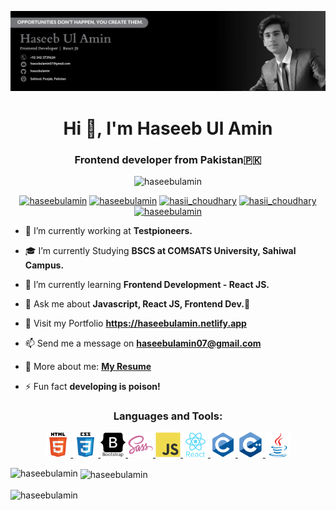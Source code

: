 ![logo](https://github.com/haseebulamin/HaseebUlAmin/blob/main/background.jpg)   
<h1 align="center">Hi 👋, I'm Haseeb Ul Amin</h1>
<h3 align="center">Frontend developer from Pakistan🇵🇰</h3>
<p align="center"> <img src="https://komarev.com/ghpvc/?username=haseebulamin&label=Profile%20views&color=0e75b6&style=flat" alt="haseebulamin" /> </p>

<p align="center"> 
  <a href="https://linkedin.com/in/haseebulamin" target="blank"><img src="https://img.shields.io/twitter/follow/haseebulamin?logo=linkedin&style=for-the-badge" alt="haseebulamin"  /></a>
  <a href="https://github.com/haseebulamin" target="blank"><img src="https://img.shields.io/twitter/follow/haseebulamin?logo=github&style=for-the-badge" alt="haseebulamin"  /></a>
<a href="https://twitter.com/hasii_choudhary" target="blank"><img src="https://img.shields.io/twitter/follow/hasii_choudhary?logo=twitter&style=for-the-badge" alt="hasii_choudhary"  /></a> 
<a href="https://instagram.com/hasii_choudhary" target="blank"><img src="https://img.shields.io/twitter/follow/hasii_choudhary?logo=instagram&style=for-the-badge" alt="hasii_choudhary"  /></a> 
<a href="https://fb.com/https://www.facebook.com/profile.php?id=100051461030832" target="blank"><img src="https://img.shields.io/twitter/follow/haseebulamin?logo=facebook&style=for-the-badge" alt="haseebulamin" /></a> 
</p>

- 🔭 I’m currently working at **Testpioneers.**
  
- 🎓 I’m currently Studying **BSCS at COMSATS University, Sahiwal Campus.**
  
- 🌱 I’m currently learning **Frontend Development - React JS.**

- 💬 Ask me about **Javascript, React JS, Frontend Dev.**📍
  
- 📍 Visit my Portfolio **https://haseebulamin.netlify.app**

- 📫 Send me a message on **haseebulamin07@gmail.com**

- 📄 More about me:  <a href="https://drive.google.com/file/d/1URF70eSYBImhjz0kM2muLwqdcE3WUIcF/view?usp=sharing" target="_blank" rel="noreferrer" color="white"> **My Resume** </a>

- ⚡ Fun fact **developing is poison!**

<h3 align="center">Languages and Tools:</h3>
<p align="center">  
<a href="https://www.w3.org/html/" target="_blank" rel="noreferrer"> <img src="https://raw.githubusercontent.com/devicons/devicon/master/icons/html5/html5-original-wordmark.svg" alt="html5" width="40" height="40"/> </a> 
<a href="https://www.w3schools.com/css/" target="_blank" rel="noreferrer"> <img src="https://raw.githubusercontent.com/devicons/devicon/master/icons/css3/css3-original-wordmark.svg" alt="css3" width="40" height="40"/> </a> 
<a href="https://getbootstrap.com" target="_blank" rel="noreferrer"> <img src="https://raw.githubusercontent.com/devicons/devicon/master/icons/bootstrap/bootstrap-plain-wordmark.svg" alt="bootstrap" width="40" height="40"/> </a>
<a href="https://sass-lang.com" target="_blank" rel="noreferrer"> <img src="https://raw.githubusercontent.com/devicons/devicon/master/icons/sass/sass-original.svg" alt="sass" width="40" height="40"/> </a> 
<a href="https://developer.mozilla.org/en-US/docs/Web/JavaScript" target="_blank" rel="noreferrer"> <img src="https://raw.githubusercontent.com/devicons/devicon/master/icons/javascript/javascript-original.svg" alt="javascript" width="40" height="40"/> </a>
<a href="https://reactjs.org/" target="_blank" rel="noreferrer"> <img src="https://raw.githubusercontent.com/devicons/devicon/master/icons/react/react-original-wordmark.svg" alt="react" width="40" height="40"/> </a> 
<a href="https://www.cprogramming.com/" target="_blank" rel="noreferrer"> <img src="https://raw.githubusercontent.com/devicons/devicon/master/icons/c/c-original.svg" alt="c" width="40" height="40"/> </a> <a href="https://www.w3schools.com/cpp/" target="_blank" rel="noreferrer"> <img src="https://raw.githubusercontent.com/devicons/devicon/master/icons/cplusplus/cplusplus-original.svg" alt="cplusplus" width="40" height="40"/> </a> 
<a href="https://www.java.com" target="_blank" rel="noreferrer"> <img src="https://raw.githubusercontent.com/devicons/devicon/master/icons/java/java-original.svg" alt="java" width="40" height="40"/> </a> 
</p>

<p><img align="left" src="https://github-readme-stats.vercel.app/api/top-langs?username=haseebulamin&show_icons=true&locale=en&layout=compact&theme=dark" alt="haseebulamin" /></p>

<p>&nbsp;<img align="center" src="https://github-readme-stats.vercel.app/api?username=haseebulamin&show_icons=true&locale=en&theme=dark" alt="haseebulamin" /></p>

<p><img align="center" src="https://github-readme-streak-stats.herokuapp.com/?user=haseebulamin&theme=dark" alt="haseebulamin" /></p>


